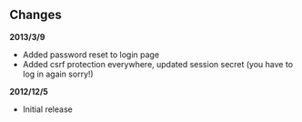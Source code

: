 
## Changes

**2013/3/9**

 * Added password reset to login page
 * Added csrf protection everywhere, updated session secret (you have to log in again sorry!)

**2012/12/5**

 * Initial release
